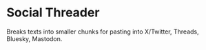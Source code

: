 # Social Threader
Breaks texts into smaller chunks for pasting into X/Twitter, Threads, Bluesky, Mastodon.
